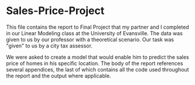 # Sales-Price-Project

This file contains the report to Final Project that my partner and I completed in our Linear Modeling class at the University of Evansville. The data was given to us by our professor with a theoretical scenario. Our task was "given" to us by a city tax assessor. 

We were asked to create a model that would enable him to predict the sales price of homes in his specific location. The body of the report references several appendices, the last of which contains all the code used throughout the report and the output where applicable.
